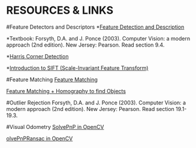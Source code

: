 # RESOURCES & LINKS


#Feature Detectors and Descriptors
*[Feature Detection and Description](https://opencv-python-tutroals.readthedocs.io/en/latest/py_tutorials/py_feature2d/py_table_of_contents_feature2d/py_table_of_contents_feature2d.html)
    
*Textbook: Forsyth, D.A. and J. Ponce (2003). Computer Vision: a modern approach (2nd edition). New Jersey: Pearson. Read section 9.4.

*[Harris Corner Detection](https://docs.opencv.org/4.0.0/dc/d0d/tutorial_py_features_harris.html)

*[Introduction to SIFT (Scale-Invariant Feature Transform)](https://docs.opencv.org/4.0.0/da/df5/tutorial_py_sift_intro.html)

#Feature Matching
[Feature Matching](https://docs.opencv.org/4.0.0/dc/dc3/tutorial_py_matcher.html)

[Feature Matching + Homography to find Objects](https://docs.opencv.org/4.0.0/d1/de0/tutorial_py_feature_homography.html)

#Outlier Rejection
Forsyth, D.A. and J. Ponce (2003). Computer Vision: a modern approach (2nd edition). New Jersey: Pearson. Read section 19.1-19.3.

#Visual Odometry
[SolvePnP in OpenCV](https://docs.opencv.org/3.4.3/d9/d0c/group__calib3d.html#ga549c2075fac14829ff4a58bc931c033d)

[olvePnPRansac in OpenCV](https://docs.opencv.org/3.4.3/d9/d0c/group__calib3d.html#ga50620f0e26e02caa2e9adc07b5fbf24e)

